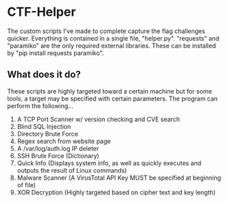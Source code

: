 # CTF-Helper
The custom scripts I've made to complete capture the flag challenges quicker. Everything is contained in a single file, "helper.py". "requests" and "paramiko" are the only required external libraries. These can be installed by "pip install requests paramiko".

## What does it do?
These scripts are highly targeted toward a certain machine but for some tools, a target may be specified with certain parameters. The program can perform the following...

1. A TCP Port Scanner w/ version checking and CVE search
2. Blind SQL Injection
3. Directory Brute Force 
4. Regex search from website page 
5. A /var/log/auth.log IP deleter 
6. SSH Brute Force (Dictionary) 
7. Quick Info (Displays system info, as well as quickly executes and outputs the result of Linux commands)
8. Malware Scanner (A VirusTotal API Key MUST be specified at beginning of file)
9. XOR Decryption (Highly targeted based on cipher text and key length) 
